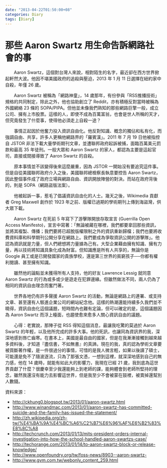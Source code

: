 ```yaml
---
date: "2013-04-22T01:50:00+08"
categories: Diary
tags: [Diary]
---
```

# 那些 Aaron Swartz 用生命告訴網路社會的事

　　Aaron Swartz，這個對台灣人來說，相對陌生的名字，最近卻在西方世界掀起軒然大波。他因不堪美國政府的追殺與壓迫，2013 年 1 月 11 日選擇在紐約家中自殺，年僅 26 歲。

　　Aaron Swartz 被稱為「網路神童」，14 歲那年，有份參與「RSS推播技術」規格的共同制定，除此之外，他也協助創立了 Reddit，亦有積極反對當時被稱為外國網絡 23 條的 SOPA/PIPA。但他並未像我們熟知的那些網路巨擎一般，成立公司、擁有上市股票。這樣的人，即使不成為百萬富翁，也會是世人所稱的天才，但究竟發生了什麼事，使得他必須走上自殺一途？

　　事情正起因於他奮力投入資訊自由化。他反對知識、概念的獨佔和私有化，而強調自由、共享，許多人更稱他網路界的「羅賓漢」。2011 年 7 月 19 日他被指控自 JSTOR 非法下載大量學術期刊文章，並遭聯邦政府起訴被捕，面臨百萬美元罰款和最高 35 年徒刑。一般大眾和 Aaron Swartz 的家人，都認為主要是這起官司，直接或間接導致了 Aaron Swartz 的自殺。

　　原本事情並不該變得後來這麼嚴重，因為 JSTOR 一開始沒有要追究這件事。但是自從美國聯邦政府介入之後，美國聯邦總檢察長執意要控告 Aaron Swartz，因此整個事件成了政府立場與網路自由、資訊開放陣營的對決。而站在政府背後的，則是 SOPA（網路盜版法案）。

　　他被起訴一事，惹毛了倡議資訊自由化的人士。幾天之後，Wikimedia 貢獻者 Greg Maxwell 創作於 1923 年之前、版權已過期的學術期刊上傳到海盜灣，供大眾下載。

　　Aaron Swartz 在死前 5 年寫下了游擊隊開放存取宣言 (Guerrilla Open Access Manifesto)，宣言中寫著：「無論被藏在哪裡，我們都要拿回那些資訊，並將其複製、傳播；我們要將已超脫版權限制之外的資訊重新歸檔；我們也要將收費資料庫和科學期刊公開分享在網路上。我們要成為爭取資訊公開的游擊隊」。他認為資訊就是力量，但人們總想將力量據為己有。大型企業藉由擁有知識、擁有力量，再以技術將知識具象化成為財富。但知識應是所有人共享的，無論你是 Google 員工或是已開發國家的貴族學校，還是第三世界的貧窮孩子──你都有權利閱讀、甚至擁有知識。

　　雖然他的論點並未獲得所有人支持，他的好友 Lawrence Lessig 就同意 Aaron Swartz 的行為或多或少是遊走在犯罪邊緣。但雖然做法不同，兩人仍為了相同的資訊自由理念而奮鬥著。

　　世界各地仍有許多聲援 Aaron Swartz 的活動，無論是網路上的連署、或支持文章、甚至還有人駭進企業公司的網站紀念他。這樣的熱潮還能持續多久我們並不曉得，資訊自由化這個議題，短時間內也難有定論，但可以確定的是，這個議題因為 Aaron Swartz 而浮上檯面，也趨使愈來愈多人關心資訊自由的議題。

　　心得：老實說，那陣子從 RSS 得知這個消息，最讓我吃驚的莫過於 Aaron Swartz 的年輕，以及他所完成的許多大事。他的死訊，也讓同為資訊界的我，深深地感到唇亡齒寒。在書本上，美國是最自由的國家，但是在我漸漸接觸到越來越多資料後，才知道『盡信書，不如無書』的真諦。現在的我，真的認為學術文章要被買斷著作權，是一件很過分的事情，可惜的是我人微言輕，如果以後讀了碩士，可能還是免不了隨波逐流，只為了那張文憑，一想到這裡，就深深地感到自己的無力感，他在 14 歲時，就能有如此大的影響力，我現在已經 21 歲，我到底為這世界貢獻了什麼？很慶幸至少我還能夠上到老師的課，能夠體會到老師所堅持的理念，雖然我還沒有能力去影響這世界，但是我至少不會被蒙在鼓裡，被賣掉還幫別人數錢。

資料來源：
* <http://ckhung0.blogspot.tw/2013/01/aaron-swartz.html>
* <http://www.winandmac.com/2013/01/aaron-swartz-has-committed-suicide-and-the-family-has-issued-the-statement/>
* <http://zh.wikipedia.org/zh-tw/%E4%BA%9A%E4%BC%A6%C2%B7%E6%96%AF%E6%B2%83%E8%8C%A8>
* <http://techcrunch.com/2013/01/13/mits-president-orders-internal-investigation-into-how-the-school-handled-aaron-swartzs-case/>
* <http://techorange.com/2013/01/14/to-aaron-swartz-block-or-release-knowledge/>
* <http://www.openfoundry.org/tw/foss-news/8903--aaron-swartz->
* <http://www.gvm.com.tw/webonly_content_259.html>
